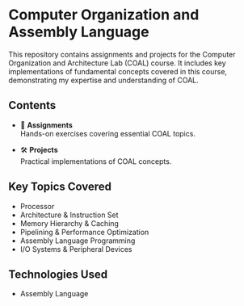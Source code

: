 # Computer Organization and Assembly Language
This repository contains assignments and projects for the Computer Organization and Architecture Lab (COAL) course. It includes key implementations of fundamental concepts covered in this course, demonstrating my expertise and understanding of COAL.

## Contents
- 📝 **Assignments**  
  Hands-on exercises covering essential COAL topics.

- 🛠️ **Projects**  
  Practical implementations of COAL concepts.

## Key Topics Covered
- Processor
- Architecture & Instruction Set
- Memory Hierarchy & Caching
- Pipelining & Performance Optimization
- Assembly Language Programming
- I/O Systems & Peripheral Devices

## Technologies Used
- Assembly Language 


